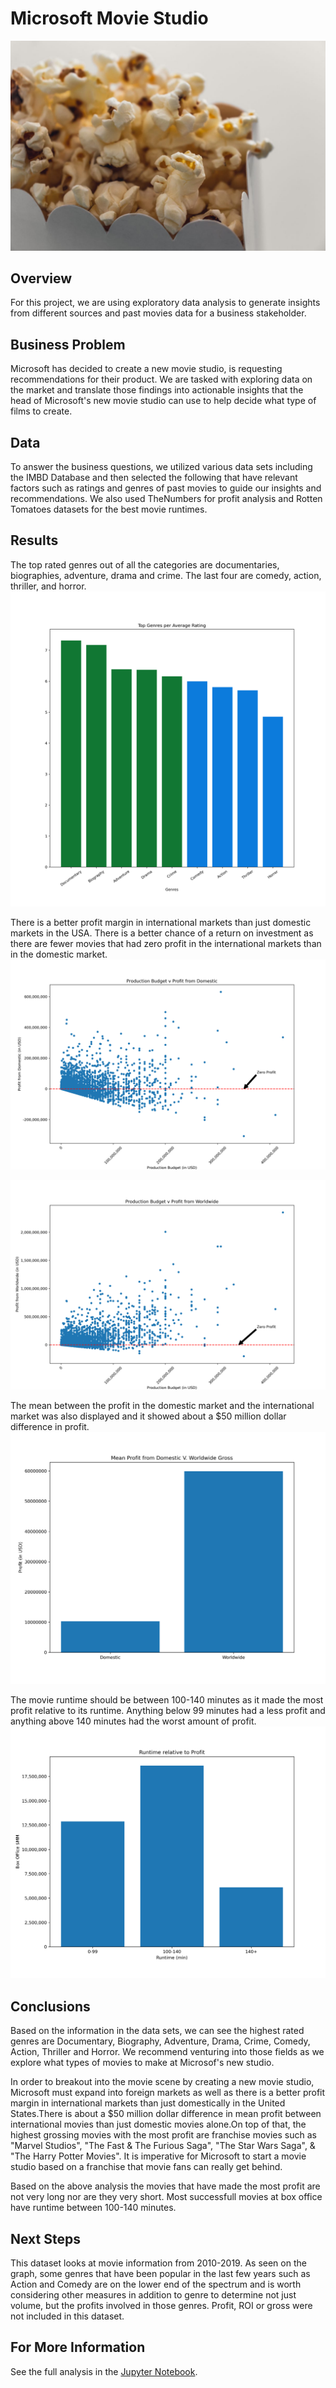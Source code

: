 
# Microsoft Movie Studio


![image.png](images/popcorn.png)


## Overview
For this project, we are using exploratory data analysis to generate insights from different sources and past movies data for a business stakeholder.

## Business Problem
Microsoft has decided to create a new movie studio, is requesting recommendations for their product. We are tasked with exploring data on the market and translate those findings into actionable insights that the head of Microsoft's new movie studio can use to help decide what type of films to create.


## Data
To answer the business questions, we utilized various data sets including the IMBD Database and then selected the following that have relevant factors such as ratings and genres of past movies to guide our insights and recommendations. We also used TheNumbers for profit analysis and Rotten Tomatoes datasets for the best movie runtimes.

## Results
The top rated genres out of all the categories are documentaries, biographies, adventure, drama and crime. The last four are comedy, action, thriller, and horror.
![image.png](images/top_genres.png)

There is a better profit margin in international markets than just domestic markets in the USA. There is a better chance of a return on investment as there are fewer movies that had zero profit in the international markets than in the domestic market. 
![image](images/Budget_vs_domestic_profit.png)

![image](images/Budget_vs_worldwide_profit.png)

The mean between the profit in the domestic market and the international market was also displayed and it showed about a $50 million dollar difference in profit.
![image](images/Domestic_vs_Worldwide_mean.png)

The movie runtime should be between 100-140 minutes as it made the most profit relative to its runtime. Anything below 99 minutes had a less profit and anything above 140 minutes had the worst amount of profit.
![image](images/Runtime_vs_profit.png)

## Conclusions
Based on the information in the data sets, we can see the highest rated genres are Documentary, Biography, Adventure, Drama, Crime, Comedy, Action, Thriller and Horror. We recommend venturing into those fields as we explore what types of movies to make at Microsof's new studio.

In order to breakout into the movie scene by creating a new movie studio, Microsoft must expand into foreign markets as well as there is a better profit margin in international markets than just domestically in the United States.There is about a $50 million dollar difference in mean profit between international movies than just domestic movies alone.On top of that, the highest grossing movies with the most profit are franchise movies such as "Marvel Studios", "The Fast & The Furious Saga", "The Star Wars Saga", & "The Harry Potter Movies". It is imperative for Microsoft to start a movie studio based on a franchise that movie fans can really get behind.

Based on the above analysis the movies that have made the most profit are not very long nor are they very short. Most successfull movies at box office have runtime between 100-140 minutes.

## Next Steps
This dataset looks at movie information from 2010-2019. As seen on the graph, some genres that have been popular in the last few years such as Action and Comedy are on the lower end of the spectrum and is worth considering other measures in addition to genre to determine not just volume, but the profits involved in those genres. Profit, ROI or gross were not included in this dataset.

## For More Information
See the full analysis in the [Jupyter Notebook](./MIcrosoft_Movie_Studio_Analysis.ipynb).
